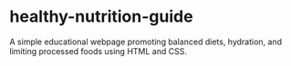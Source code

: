 # healthy-nutrition-guide
A simple educational webpage promoting balanced diets, hydration, and limiting processed foods using HTML and CSS.
